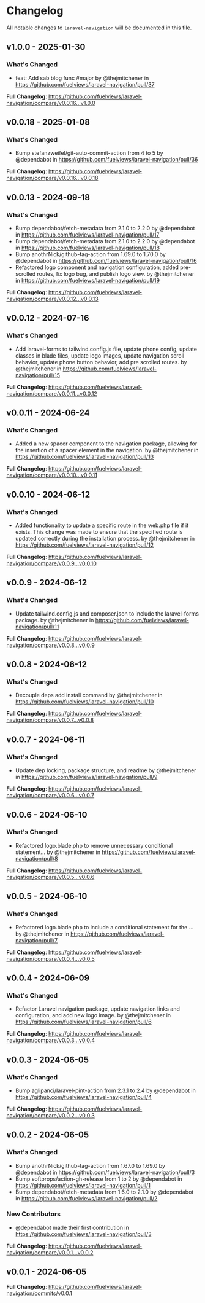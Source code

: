 # Changelog

All notable changes to `laravel-navigation` will be documented in this file.

## v1.0.0 - 2025-01-30

### What's Changed

* feat: Add sab blog func #major by @thejmitchener in https://github.com/fuelviews/laravel-navigation/pull/37

**Full Changelog**: https://github.com/fuelviews/laravel-navigation/compare/v0.0.16...v1.0.0

## v0.0.18 - 2025-01-08

### What's Changed

* Bump stefanzweifel/git-auto-commit-action from 4 to 5 by @dependabot in https://github.com/fuelviews/laravel-navigation/pull/36

**Full Changelog**: https://github.com/fuelviews/laravel-navigation/compare/v0.0.16...v0.0.18

## v0.0.13 - 2024-09-18

### What's Changed

* Bump dependabot/fetch-metadata from 2.1.0 to 2.2.0 by @dependabot in https://github.com/fuelviews/laravel-navigation/pull/17
* Bump dependabot/fetch-metadata from 2.1.0 to 2.2.0 by @dependabot in https://github.com/fuelviews/laravel-navigation/pull/18
* Bump anothrNick/github-tag-action from 1.69.0 to 1.70.0 by @dependabot in https://github.com/fuelviews/laravel-navigation/pull/16
* Refactored logo component and navigation configuration, added pre-scrolled routes, fix logo bug, and publish logo view. by @thejmitchener in https://github.com/fuelviews/laravel-navigation/pull/19

**Full Changelog**: https://github.com/fuelviews/laravel-navigation/compare/v0.0.12...v0.0.13

## v0.0.12 - 2024-07-16

### What's Changed

* Add laravel-forms to tailwind.config.js file, update phone config, update classes in blade files, update logo images, update navigation scroll behavior, update phone button behavior, add pre scrolled routes. by @thejmitchener in https://github.com/fuelviews/laravel-navigation/pull/15

**Full Changelog**: https://github.com/fuelviews/laravel-navigation/compare/v0.0.11...v0.0.12

## v0.0.11 - 2024-06-24

### What's Changed

* Added a new spacer component to the navigation package, allowing for the insertion of a spacer element in the navigation. by @thejmitchener in https://github.com/fuelviews/laravel-navigation/pull/13

**Full Changelog**: https://github.com/fuelviews/laravel-navigation/compare/v0.0.10...v0.0.11

## v0.0.10 - 2024-06-12

### What's Changed

* Added functionality to update a specific route in the web.php file if it exists. This change was made to ensure that the specified route is updated correctly during the installation process. by @thejmitchener in https://github.com/fuelviews/laravel-navigation/pull/12

**Full Changelog**: https://github.com/fuelviews/laravel-navigation/compare/v0.0.9...v0.0.10

## v0.0.9 - 2024-06-12

### What's Changed

* Update tailwind.config.js and composer.json to include the laravel-forms package. by @thejmitchener in https://github.com/fuelviews/laravel-navigation/pull/11

**Full Changelog**: https://github.com/fuelviews/laravel-navigation/compare/v0.0.8...v0.0.9

## v0.0.8 - 2024-06-12

### What's Changed

* Decouple deps add install command by @thejmitchener in https://github.com/fuelviews/laravel-navigation/pull/10

**Full Changelog**: https://github.com/fuelviews/laravel-navigation/compare/v0.0.7...v0.0.8

## v0.0.7 - 2024-06-11

### What's Changed

* Update dep locking, package structure, and readme by @thejmitchener in https://github.com/fuelviews/laravel-navigation/pull/9

**Full Changelog**: https://github.com/fuelviews/laravel-navigation/compare/v0.0.6...v0.0.7

## v0.0.6 - 2024-06-10

### What's Changed

* Refactored logo.blade.php to remove unnecessary conditional statement… by @thejmitchener in https://github.com/fuelviews/laravel-navigation/pull/8

**Full Changelog**: https://github.com/fuelviews/laravel-navigation/compare/v0.0.5...v0.0.6

## v0.0.5 - 2024-06-10

### What's Changed

* Refactored logo.blade.php to include a conditional statement for the … by @thejmitchener in https://github.com/fuelviews/laravel-navigation/pull/7

**Full Changelog**: https://github.com/fuelviews/laravel-navigation/compare/v0.0.4...v0.0.5

## v0.0.4 - 2024-06-09

### What's Changed

* Refactor Laravel navigation package, update navigation links and configuration, and add new logo image. by @thejmitchener in https://github.com/fuelviews/laravel-navigation/pull/6

**Full Changelog**: https://github.com/fuelviews/laravel-navigation/compare/v0.0.3...v0.0.4

## v0.0.3 - 2024-06-05

### What's Changed

* Bump aglipanci/laravel-pint-action from 2.3.1 to 2.4 by @dependabot in https://github.com/fuelviews/laravel-navigation/pull/4

**Full Changelog**: https://github.com/fuelviews/laravel-navigation/compare/v0.0.2...v0.0.3

## v0.0.2 - 2024-06-05

### What's Changed

* Bump anothrNick/github-tag-action from 1.67.0 to 1.69.0 by @dependabot in https://github.com/fuelviews/laravel-navigation/pull/3
* Bump softprops/action-gh-release from 1 to 2 by @dependabot in https://github.com/fuelviews/laravel-navigation/pull/1
* Bump dependabot/fetch-metadata from 1.6.0 to 2.1.0 by @dependabot in https://github.com/fuelviews/laravel-navigation/pull/2

### New Contributors

* @dependabot made their first contribution in https://github.com/fuelviews/laravel-navigation/pull/3

**Full Changelog**: https://github.com/fuelviews/laravel-navigation/compare/v0.0.1...v0.0.2

## v0.0.1 - 2024-06-05

**Full Changelog**: https://github.com/fuelviews/laravel-navigation/commits/v0.0.1
